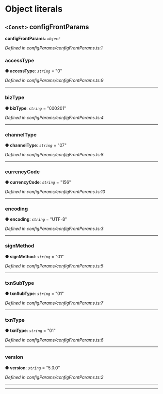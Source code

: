

# Object literals

<a id="configfrontparams"></a>

## `<Const>` configFrontParams

**configFrontParams**: *`object`*

*Defined in configParams/configFrontParams.ts:1*

<a id="configfrontparams.accesstype"></a>

###  accessType

**● accessType**: *`string`* = "0"

*Defined in configParams/configFrontParams.ts:9*

___
<a id="configfrontparams.biztype"></a>

###  bizType

**● bizType**: *`string`* = "000201"

*Defined in configParams/configFrontParams.ts:4*

___
<a id="configfrontparams.channeltype"></a>

###  channelType

**● channelType**: *`string`* = "07"

*Defined in configParams/configFrontParams.ts:8*

___
<a id="configfrontparams.currencycode"></a>

###  currencyCode

**● currencyCode**: *`string`* = "156"

*Defined in configParams/configFrontParams.ts:10*

___
<a id="configfrontparams.encoding"></a>

###  encoding

**● encoding**: *`string`* = "UTF-8"

*Defined in configParams/configFrontParams.ts:3*

___
<a id="configfrontparams.signmethod"></a>

###  signMethod

**● signMethod**: *`string`* = "01"

*Defined in configParams/configFrontParams.ts:5*

___
<a id="configfrontparams.txnsubtype"></a>

###  txnSubType

**● txnSubType**: *`string`* = "01"

*Defined in configParams/configFrontParams.ts:7*

___
<a id="configfrontparams.txntype"></a>

###  txnType

**● txnType**: *`string`* = "01"

*Defined in configParams/configFrontParams.ts:6*

___
<a id="configfrontparams.version"></a>

###  version

**● version**: *`string`* = "5.0.0"

*Defined in configParams/configFrontParams.ts:2*

___

___

